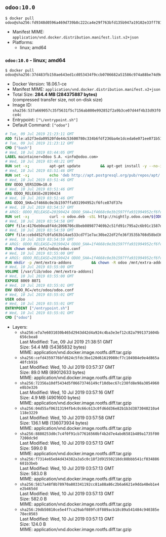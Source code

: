 ## `odoo:10.0`

```console
$ docker pull odoo@sha256:fd9348d0596a469d739b8c222ca4e29f763bfd135b947a19102e33ff781f5b6b
```

-	Manifest MIME: `application/vnd.docker.distribution.manifest.list.v2+json`
-	Platforms:
	-	linux; amd64

### `odoo:10.0` - linux; amd64

```console
$ docker pull odoo@sha256:37d483fb150ae643ed1cd053434f9ccb0706682a51586c974a88be74d9d4925e
```

-	Docker Version: 18.06.1-ce
-	Manifest MIME: `application/vnd.docker.distribution.manifest.v2+json`
-	Total Size: **284.4 MB (284375887 bytes)**  
	(compressed transfer size, not on-disk size)
-	Image ID: `sha256:537a669057c35f5631f5c7156ab800e992852f2a9b3ce07d44f4b33d93f0ce4c`
-	Entrypoint: `["\/entrypoint.sh"]`
-	Default Command: `["odoo"]`

```dockerfile
# Tue, 09 Jul 2019 21:23:11 GMT
ADD file:a52f3eda09520fde44c53600780c334b6fdf236ba4e1dceda6e071ee071b51ae in / 
# Tue, 09 Jul 2019 21:23:12 GMT
CMD ["bash"]
# Wed, 10 Jul 2019 03:44:05 GMT
LABEL maintainer=Odoo S.A. <info@odoo.com>
# Wed, 10 Jul 2019 03:48:21 GMT
RUN set -x;         apt-get update         && apt-get install -y --no-install-recommends             ca-certificates             curl             dirmngr             node-less             python-gevent             python-ldap             python-pip             python-qrcode             python-renderpm             python-support             python-vobject             python-watchdog         && curl -o wkhtmltox.deb -sSL https://github.com/wkhtmltopdf/wkhtmltopdf/releases/download/0.12.5/wkhtmltox_0.12.5-1.jessie_amd64.deb         && echo '4d104ff338dc2d2083457b3b1e9baab8ddf14202 wkhtmltox.deb' | sha1sum -c -         && dpkg --force-depends -i wkhtmltox.deb         && apt-get -y install -f --no-install-recommends         && apt-get purge -y --auto-remove -o APT::AutoRemove::RecommendsImportant=false -o APT::AutoRemove::SuggestsImportant=false npm         && rm -rf /var/lib/apt/lists/* wkhtmltox.deb         && pip install psycogreen==1.0
# Wed, 10 Jul 2019 03:51:46 GMT
RUN set -x;         echo 'deb http://apt.postgresql.org/pub/repos/apt/ jessie-pgdg main' > etc/apt/sources.list.d/pgdg.list         && export GNUPGHOME="$(mktemp -d)"         && repokey='B97B0AFCAA1A47F044F244A07FCC7D46ACCC4CF8'         && gpg --batch --keyserver keyserver.ubuntu.com --recv-keys "${repokey}"         && gpg --armor --export "${repokey}" | apt-key add -         && rm -rf "$GNUPGHOME"         && apt-get update          && apt-get install -y postgresql-client         && rm -rf /var/lib/apt/lists/*
# Wed, 10 Jul 2019 03:51:46 GMT
ENV ODOO_VERSION=10.0
# Wed, 10 Jul 2019 03:51:46 GMT
ARG ODOO_RELEASE=20190424
# Wed, 10 Jul 2019 03:51:46 GMT
ARG ODOO_SHA=1f4668c0e3b1597ffa931994952cf6fce87df37e
# Wed, 10 Jul 2019 03:54:57 GMT
# ARGS: ODOO_RELEASE=20190424 ODOO_SHA=1f4668c0e3b1597ffa931994952cf6fce87df37e
RUN set -x;         curl -o odoo.deb -sSL http://nightly.odoo.com/${ODOO_VERSION}/nightly/deb/odoo_${ODOO_VERSION}.${ODOO_RELEASE}_all.deb         && echo "${ODOO_SHA} odoo.deb" | sha1sum -c -         && dpkg --force-depends -i odoo.deb         && apt-get update         && apt-get -y install -f --no-install-recommends         && rm -rf /var/lib/apt/lists/* odoo.deb
# Wed, 10 Jul 2019 03:54:58 GMT
COPY file:4176eb0ea8f4dc2006706c8beb089877469b2c51fd91c795a2c6b91c1587dff1 in / 
# Wed, 10 Jul 2019 03:54:59 GMT
COPY file:cebd452fc0fa563b14ae533cd7f1e7ac30be22df2fe36f3535b708d58bd3601d in /etc/odoo/ 
# Wed, 10 Jul 2019 03:54:59 GMT
# ARGS: ODOO_RELEASE=20190424 ODOO_SHA=1f4668c0e3b1597ffa931994952cf6fce87df37e
RUN chown odoo /etc/odoo/odoo.conf
# Wed, 10 Jul 2019 03:55:00 GMT
# ARGS: ODOO_RELEASE=20190424 ODOO_SHA=1f4668c0e3b1597ffa931994952cf6fce87df37e
RUN mkdir -p /mnt/extra-addons         && chown -R odoo /mnt/extra-addons
# Wed, 10 Jul 2019 03:55:00 GMT
VOLUME [/var/lib/odoo /mnt/extra-addons]
# Wed, 10 Jul 2019 03:55:00 GMT
EXPOSE 8069 8071
# Wed, 10 Jul 2019 03:55:01 GMT
ENV ODOO_RC=/etc/odoo/odoo.conf
# Wed, 10 Jul 2019 03:55:01 GMT
USER odoo
# Wed, 10 Jul 2019 03:55:01 GMT
ENTRYPOINT ["/entrypoint.sh"]
# Wed, 10 Jul 2019 03:55:01 GMT
CMD ["odoo"]
```

-	Layers:
	-	`sha256:e7a7e6031030b465d2943d42d4a924c4ba3e3ef12c82a7991371604b656cbea8`  
		Last Modified: Tue, 09 Jul 2019 21:38:51 GMT  
		Size: 54.4 MB (54385832 bytes)  
		MIME: application/vnd.docker.image.rootfs.diff.tar.gzip
	-	`sha256:cefd4359776bfd624c5fdc3be120d61619980cf7c104984e9e4d865a48fcb916`  
		Last Modified: Wed, 10 Jul 2019 03:57:37 GMT  
		Size: 89.0 MB (89012633 bytes)  
		MIME: application/vnd.docker.image.rootfs.diff.tar.gzip
	-	`sha256:72356a10df5434d5f06673746149cf10dbec67c230fd8e98a3054960e8b3e326`  
		Last Modified: Wed, 10 Jul 2019 03:57:16 GMT  
		Size: 4.9 MB (4901600 bytes)  
		MIME: application/vnd.docker.image.rootfs.diff.tar.gzip
	-	`sha256:04d55af06313194fb4c0c66c613c0fd6dd36e82b1b3d3873040210a4118e3229`  
		Last Modified: Wed, 10 Jul 2019 03:57:58 GMT  
		Size: 136.1 MB (136073934 bytes)  
		MIME: application/vnd.docker.image.rootfs.diff.tar.gzip
	-	`sha256:8880253d0c7c4f0f91cb77616560bf4b2d7e4abd6581b489a1735f007208dc9d`  
		Last Modified: Wed, 10 Jul 2019 03:57:13 GMT  
		Size: 599.0 B  
		MIME: application/vnd.docker.image.rootfs.diff.tar.gzip
	-	`sha256:f7314e65e84d434382a3a5c0c18f2d91550218dc88bbb541cf034886681b3beb`  
		Last Modified: Wed, 10 Jul 2019 03:57:13 GMT  
		Size: 583.0 B  
		MIME: application/vnd.docker.image.rootfs.diff.tar.gzip
	-	`sha256:5817a48f8b78970a803341192cc81a88a86c2b6a6621e9dda48eb1e4e2b465dd`  
		Last Modified: Wed, 10 Jul 2019 03:57:13 GMT  
		Size: 582.0 B  
		MIME: application/vnd.docker.image.rootfs.diff.tar.gzip
	-	`sha256:29db50810ce5e4f7ca29abf089fc8f889acb18c89a541484c940385e78ec0503`  
		Last Modified: Wed, 10 Jul 2019 03:57:13 GMT  
		Size: 124.0 B  
		MIME: application/vnd.docker.image.rootfs.diff.tar.gzip
